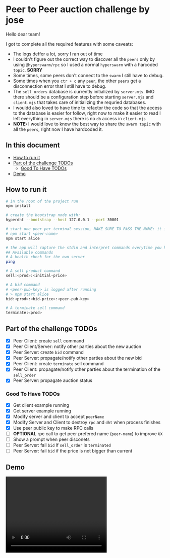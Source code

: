 # Peer to Peer auction challenge by jose

Hello dear team!

I got to complete all the required features with some caveats:

- The logs deffer a lot, sorry I ran out of time
- I couldn't figure out the correct way to discover all the `peers` only by using `@hyperswarm/rpc` so I used a normal `hyperswarm` with a harcoded `topic`. **SORRY**
- Some times, some peers don't connect to the `swarm` I still have to debug.
- Some times when you `ctr + c` any `peer`, the other `peers` get a disconnection error that I still have to debug.
- The `sell_orders` database is currently initialized by `server.mjs`. IMO there should be a configuration step before starting `server.mjs` and `client.mjs` that takes care of initializing the requried databases.
- I wouldd also loved to have time to refactor the code so that the access to the database is easier for follow, right now to make it easier to read I left everything in `server.mjs` there is no `db` access in `client.mjs`
- **NOTE:** I would love to know the best way to share the `swarm topic` with all the `peers`, right now I have hardcoded it.

## In this document

- [How to run it](#how-to-run-it)
- [Part of the challenge TODOs](#part-of-the-challenge-todos)
  - [Good To Have TODOs](#good-to-have-todos)
- [Demo](#demo)




## How to run it
```bash
# in the root of the project run
npm install
```
```bash
# create the bootstrap node with:
hyperdht --bootstrap --host 127.0.0.1 --port 30001
```

```bash
# start one peer per terminal session, MAKE SURE TO PASS THE NAME: it is important because that is how I create a db folder for each peer
# npm start <peer-name>
npm start alice
```

```bash
# the app will capture the stdin and interpret commands everytime you hit enter
## Available commands
# A health check for the own server
ping

# A sell product command
sell:<prod>:<initial-price>

# A bid command
# <peer-pub-key> is logged after running 
# > npm start alice
bid:<prod>:<bid-price>:<peer-pub-key>

# A terminate sell command
terminate:<prod>
```
## Part of the challenge TODOs

- [x] Peer Client: create `sell` command
- [x] Peer Client/Server: notify other parties about the new auction
- [x] Peer Server: create `bid` command
- [x] Peer Server: propagate/notify other parties about the new bid
- [x] Peer Client: create `terminate` sell command
- [x] Peer Client: propagate/notify other parties about the termination of the `sell_order`
- [x] Peer Server: propagate auction status

### Good To Have TODOs

- [x] Get client example running
- [x] Get server example running
- [x] Modify server and client to accept `peerName`
- [x] Modify Server and Client to destroy `rpc` and `dht` when process finishes
- [x] Use peer public key to make RPC calls
- [ ] **OPTIONAL** rpc call to get peer prefered name (`peer-name`) to improve `UX`
- [ ] Show a prompt when peer disconets
- [ ] Peer Server: fail `bid` if `sell_order` is `terminated`
- [ ] Peer Server: fail `bid` if the price is not bigger than current

## Demo

<video width="320" height="240" controls>
  <source src="./demo.mp4" type="video/mp4">
Your browser does not support the video tag.
</video>
